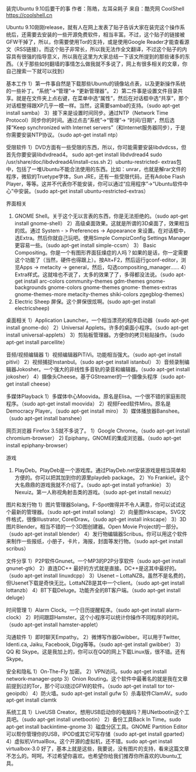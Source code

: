装完Ubuntu 9.10后要干的事
作者：陈皓，左耳朵耗子
来自：酷壳网 CoolShell https://coolshell.cn

Ubuntu 9.10刚刚release，就有人在网上发表了贴子告诉大家在装完这个操作系统后，还需要去安装的一些开源免费软件，相当丰富。不过，这个贴子的链接被GFW干掉了，所以，你需要使用Tor的支持，或是使用Google Reader才能查看源文（RSS链接）。而这个贴子非常长，所以我无法作全文翻译，不过这个贴子的内容具有很强的指导意义，所以我在这里为大家总结一下该文所提到的那些诸多的东西。（关于那些如何翻墙的事情怎么做我就不多说了，网上有很多相关的文章，你自己搜索一下就可以找到）

基本工作
1）第一件事自然是下载那些Ubuntu的镜像站点表，以及更新操作系统的一些补丁。“系统”->“管理”-> “更新管理器”。
2）第二件事是设置文件目录共享。就是在文件夹上点右键，在菜单中选“属性”，然后在对话框中选“共享”，那个对话框整得跟XP几乎一模一样。当然，这需要samba的支持。（sudo apt-get install samba）
3）接下来是设置时间同步。通过NTP（Network Time Protocol）同步你的时间。通过点击“系统”->“管理”-> “时间/日期”，然后选择“Keep synchronized with Internet servers”（和Internet服务器同步），于是你需要安装NTP协议。（sudo apt-get install ntp）

受限软件
1）DVD方面有一些受限的东西，所以，你可能需要安装libdvdcss，但首先你要安装libdvdread4。
sudo apt-get install libdvdread4 sudo /usr/share/doc/libdvdread4/install-css.sh
2）ubuntu-restricted- extras包中，包括了一堆Ubuntu不能合法使用的东西。比如：unrar，也就是解rar文件的程序，微软的Truetype字体，Sun JRE，还有一些受限代码，还有Adobe Flash Player，等等。这并不代表你不能安装，你可以通过“应用程序”->“Ubuntu软件中心”中安装。（sudo apt-get install ubuntu-restricted-extras）

界面相关
1) GNOME Shell。关于这个无以言表的东西，你是无法拒绝的。（sudo apt-get install gnome-shell）
2）高级桌面效果。这就是所谓的3D桌面了，效果相当的炫。通过 System - > Preferences -> Appearance 来设置。在对话框中，选Extra。然后你就自己玩吧。使用Simple CompizConfig Settings Manager更容易一些。（sudo apt-get install simple-ccsm）
3） Basic Compositing。你是一个有图形界面狂燥症的人吗？如果的是话，你一定需要这个功能了（当然，硬件也得跟上）。按Alt+F2，然后运行gconf-editor，浏览Apps -> metacity -> general，然后，勾选compositing_manager……
4）Extra样式。这就啥也不说了，太多的效果了了，多得都没法说。（sudo apt-get install arc-colors community-themes gdm-themes gnome-backgrounds gnome-colors gnome-themes gnome- themes-extras gnome-themes-more metacity-themes shiki-colors zgegblog-themes）
5) Electric Sheep 屏保。这个屏保很炫啊。(sudo apt-get install electricsheep)

桌面相关
1）Application Launcher。一个相当漂亮的程序启动器（sudo apt-get install gnome-do）
2）Universal Applets。许多的桌面小程序。（sudo apt-get install universal-applets）
3）剪贴板管理器。方便你的拷贝粘贴操作。（sudo apt-get install parcellite）

音频/视频编辑器
1）视频编辑器PiTiVi。功能相当强大。（sudo apt-get install pitivi）
2）视频捕捉Instanbul。（sudo apt-get install istanbul）
3）音频录制编辑器Jokosher。一个强大的非线性多音轨的录音和编辑器。（sudo apt-get install jokosher）
4）摄像头Cheese。基于GStreamer的一个摄像头程序（sudo apt-get install cheese）

多媒体Playback
1）多媒体中心Moovida。原名是Elisa。一个很不错的家庭影院程序。（sudo apt-get install moovida）
2）视频Feed软件Miro。原名是Democracy Player。（sudo apt-get install miro）
3）媒体播放器Banshee。（sudo apt-get install banshee）

网页浏览器
Firefox 3.5就不多说了。
1）Google Chrome。（sudo apt-get install chromium-browser）
2) Epiphany。GNOME的集成浏览器。（sudo apt-get install epiphany-browser）

游戏
1) PlayDeb。PlayDeb是一个游戏库。通过PlayDeb.net安装游戏是相当简单和方便的。你可以把其加到你的源里playdeb package。
2）Yo Frankie!。这个大名鼎鼎的游戏我就不介绍了。（sudo apt-get install yofrankie）
3）Nexuiz。第一人称视角射击类的游戏。（sudo apt-get install nexuiz）

图片和发行物
1）图片管理器Solang。F-Spot做得并不令人满意，你可以试试这个最新的管理器。（sudo apt-get install solang）
2）向量图Inkscape。SVG文件格式，很像Illustrator, CorelDraw。（sudo apt-get install inkscape）
3）3D图片Blender。相当不错的一个3D图创建器。Open Movie Project的一部分。（sudo apt-get install blender）
4）发行物编辑器Scribus。你可以用这个软件来制作一些报纸，小册子，卡片，海报，封面等发行物。（sudo apt-get install scribus）

文件分享
1）P2P软件Gnunet。一个MP3的P2P分享软件（sudo apt-get install gnunet-gtk）
2）直连DC++ 最好的方式就是直接。DC++是这其中最好的。（sudo apt-get install linuxdcpp）
3）Usenet – LottaNZB。虽然不是名费的，但Usenet下载是奇快无比。LottaNZB是其中一个client。（sudo apt-get install lottanzb）
4）BT下载Deluge。功能齐全的BT客户端。（sudo apt-get install deluge）

时间管理
1）Alarm Clock。一个日历提醒程序。（sudo apt-get install alarm-clock）
2）时间跟踪Hamster。这个小程序可以统计你操作不同程序的时间。（sudo apt-get install hamster-applet）

沟通软件
1）即时聊天Empathy。
2）微博写作器Gwibber。可以用于Twitter, Identi.ca, Jaiku, Facebook, Digg等等。（sudo apt-get install gwibber）
3）QQ 和 Skype。这是我加上的，你可以在QQ的网上下载Linux版，很不错。还有Skype。

安全和隐私
1）On-The-Fly 加密。
2）VPN访问。sudo apt-get install network-manager-pptp
3）Onion Routing。这个软件中最著名的就是我在文章前提到过的Tor，那个可以绕过GFW的软件。（sudo apt-get install tor tor-geoipdb）
4）防火墙。sudo apt-get install gufw
5）杀毒软件ClamAV。sudo apt-get install clamtk

系统工具
1）LiveUSB Creator。想用USB启动你的电脑吗？用UNetbootin这个工具吧。（sudo apt-get install unetbootin）
2）备份工具Back In Time。sudo apt-get install backintime-gnome
3）磁盘分区工具。GNOME Partition Editor可以帮你管理你的USB，IPOD或其它可写存储（sudo apt-get install gparted）
4）虚拟机VirtualBox。这个开源的虚拟机，还不错。sudo apt-get install virtualbox-3.0
好了，基本上就是这些，我要说，没有图片的支持，看来这篇文章不怎么的。呵呵。不过希望你喜欢。也希望你给我们推荐你所喜欢的Ubuntu工具。